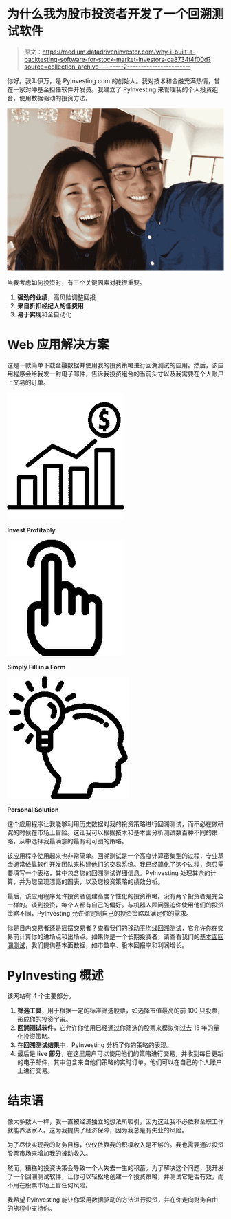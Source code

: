 # 为什么我为股市投资者开发了一个回溯测试软件

> 原文：<https://medium.datadriveninvestor.com/why-i-built-a-backtesting-software-for-stock-market-investors-ca8734f4f00d?source=collection_archive---------2----------------------->

你好。我叫伊万，是 PyInvesting.com 的创始人。我对技术和金融充满热情，曾在一家对冲基金担任软件开发员。我建立了 PyInvesting 来管理我的个人投资组合，使用数据驱动的投资方法。

![](img/257d8eca6ee6ff10fd5e4dab1f00a434.png)

当我考虑如何投资时，有三个关键因素对我很重要。

1.  **强劲的业绩**，高风险调整回报
2.  **来自折扣经纪人的低费用**
3.  **易于实现**和全自动化

# Web 应用解决方案

这是一款简单下载金融数据并使用我的投资策略进行回溯测试的应用。然后，该应用程序会给我发一封电子邮件，告诉我投资组合的当前头寸以及我需要在个人账户上交易的订单。

![](img/fc70a9b2b6d59912444f635cf0b9d844.png)

**Invest Profitably**

![](img/ca9b2218badfddecdae95e146704229e.png)

**Simply Fill in a Form**

![](img/1ad15b4b84b2b7eccd5cf8edf5350d0e.png)

**Personal Solution**

这个应用程序让我能够利用历史数据对我的投资策略进行回溯测试，而不必在做研究的时候在市场上冒险。这让我可以根据技术和基本面分析测试数百种不同的策略，从中选择我最满意的最有利可图的策略。

该应用程序使用起来也非常简单。回溯测试是一个高度计算密集型的过程，专业基金通常依靠软件开发团队来构建他们的交易系统。我已经简化了这个过程，您只需要填写一个表格，其中包含您的回溯测试详细信息。PyInvesting 处理其余的计算，并为您呈现漂亮的图表，以及您投资策略的绩效分析。

最后，该应用程序允许投资者创建高度个性化的投资策略。没有两个投资者是完全一样的。谈到投资，每个人都有自己的偏好。与机器人顾问强迫你使用他们的投资策略不同，PyInvesting 允许你定制自己的投资策略以满足你的需求。

你是日内交易者还是摇摆交易者？查看我们的[移动平均线回溯测试](https://pyinvesting.com/backtest/moving-average/)，它允许你在交易前计算你的进场点和出场点。如果你是一个长期投资者，请查看我们的[基本面回溯测试](https://pyinvesting.com/backtest/fundamentals/)，我们提供基本面数据，如市盈率、股本回报率和利润增长。

# PyInvesting 概述

该网站有 4 个主要部分。

1.  **筛选工具**，用于根据一定的标准筛选股票，如选择市值最高的前 100 只股票，形成你的投资宇宙。
2.  **回溯测试软件**，它允许你使用已经通过你筛选的股票来模拟你过去 15 年的量化投资策略。
3.  在**回溯测试结果**中，PyInvesting 分析了你的策略的表现。
4.  最后是 **live 部分**，在这里用户可以使用他们的策略进行交易，并收到每日更新的电子邮件，其中包含来自他们策略的实时订单，他们可以在自己的个人账户上进行交易。

# 结束语

像大多数人一样，我一直被经济独立的想法所吸引，因为这让我不必依赖全职工作就能养活家人。这为我提供了经济保障，因为我总是有失业的风险。

为了尽快实现我的财务目标，仅仅依靠我的积极收入是不够的。我也需要通过投资股票市场来增加我的被动收入。

然而，糟糕的投资决策会导致一个人失去一生的积蓄。为了解决这个问题，我开发了一个回溯测试软件，让你可以轻松地创建一个投资策略，并测试它是否有效，而不用在股票市场上冒任何风险。

我希望 PyInvesting 能让你采用数据驱动的方法进行投资，并在你走向财务自由的旅程中支持你。